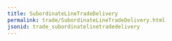 ```yaml
---
title: SubordinateLineTradeDelivery
permalink: trade/SubordinateLineTradeDelivery.html
jsonid: trade_subordinatelinetradedelivery
---
```

